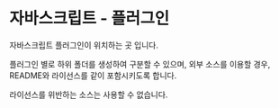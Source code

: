# 자바스크립트 - 플러그인

자바스크립트 플러그인이 위치하는 곳 입니다.

플러그인 별로 하위 폴더를 생성하여 구분할 수 있으며, 외부 소스를 이용할 경우,  
README와 라이선스를 같이 포함시키도록 합니다.

라이선스를 위반하는 소스는 사용할 수 없습니다.
